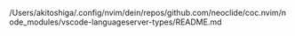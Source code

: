 /Users/akitoshiga/.config/nvim/dein/repos/github.com/neoclide/coc.nvim/node_modules/vscode-languageserver-types/README.md
